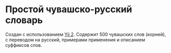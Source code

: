 Простой чувашско-русский словарь
============================

Создан с использованием [Yii 2](http://www.yiiframework.com/). Содержит 500 чувашских слов (корней), с переводом на русский, примерами применения и описанием суффиксов слов.